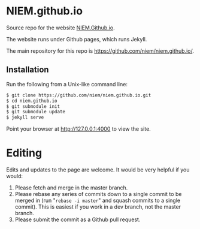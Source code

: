 # NIEM.github.io

Source repo for the website [NIEM.Github.io](http://niem.github.io/).

The website runs under Github pages, which runs Jekyll.

The main repository for this repo is https://github.com/niem/niem.github.io/.

## Installation

Run the following from a Unix-like command line:

```bash
$ git clone https://github.com/niem/niem.github.io.git
$ cd niem.github.io
$ git submodule init
$ git submodule update
$ jekyll serve
```

Point your browser at http://127.0.0.1:4000 to view the site.

# Editing

Edits and updates to the page are welcome. It would be very helpful if you
would:

1. Please fetch and merge in the master branch.
1. Please rebase any series of commits down to a single commit to be merged in
   (run "`rebase -i master`" and squash commits to a single commit). This is
   easiest if you work in a dev branch, not the master branch.
1. Please submit the commit as a Github pull request.
